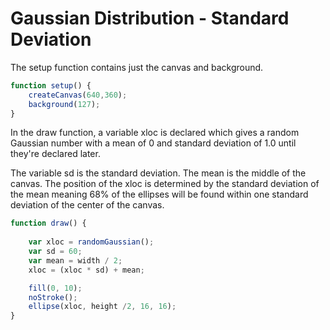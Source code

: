 # Gaussian Distribution - Standard Deviation

The setup function contains just the canvas and background.
```js
function setup() {
	createCanvas(640,360);
	background(127);
}
```
In the draw function, a variable xloc is declared which gives a random Gaussian number with a mean of 0 and standard deviation of 1.0 until they're declared later. 

The variable sd is the standard deviation. The mean is the middle of the canvas. The position of the xloc is determined by the standard deviation of the mean meaning 68% of the ellipses will be found within one standard deviation of the center of the canvas. 

```js
function draw() {
	
	var xloc = randomGaussian();
	var sd = 60;
	var mean = width / 2;
	xloc = (xloc * sd) + mean;

	fill(0, 10);
	noStroke();
	ellipse(xloc, height /2, 16, 16);
}
```